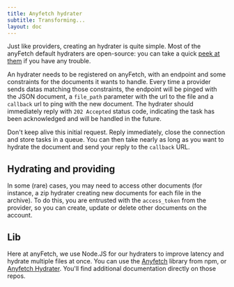 ```yaml
---
title: Anyfetch hydrater
subtitle: Transforming...
layout: doc
---
```


Just like providers, creating an hydrater is quite simple. Most of the anyFetch default hydraters are open-source: you can take a quick [peek at them](https://github.com/search?q=%40Papiel+hydrater) if you have any trouble.

An hydrater needs to be registered on anyFetch, with an endpoint and some constraints for the documents it wants to handle.
Every time a provider sends datas matching those constraints, the endpoint will be pinged with the JSON document, a `file_path` parameter with the url to the file and a `callback` url to ping with the new document.
The hydrater should immediately reply with `202 Accepted` status code, indicating the task has been acknowledged and will be handled in the future.

Don't keep alive this initial request. Reply immediately, close the connection and store tasks in a queue.
You can then take nearly as long as you want to hydrate the document and send your reply to the `callback` URL.

## Hydrating and providing
In some (rare) cases, you may need to access other documents (for instance, a zip hydrater creating new documents for each file in the archive). To do this, you are entrusted with the `access_token` from the provider, so you can create, update or delete other documents on the account.

## Lib
Here at anyFetch, we use Node.JS for our hydraters to improve latency and hydrate multiple files at once. You can use the [Anyfetch](https://npmjs.org/package/anyfetch) library from npm, or [Anyfetch Hydrater](https://npmjs.org/package/anyfetch-file-hydrater). You'll find additional documentation directly on those repos.

